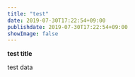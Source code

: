 ```yaml
---
title: "test"
date: 2019-07-30T17:22:54+09:00
publishdate: 2019-07-30T17:22:54+09:00
showImage: false
---
```


**test title**  

test data
